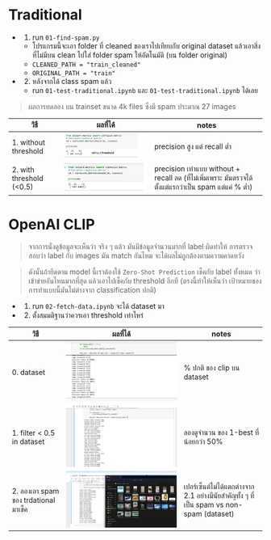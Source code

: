 # Traditional
- 1. run `01-find-spam.py`
	- โปรแกรมนี้จะเอา folder ที่ cleaned ของเราไปเทียบกับ original dataset แล้วเอาสิ่งที่ไม่มีบน clean ไปใส่ folder spam ให้อัตโนมัติ (บน folder original)
	- `CLEANED_PATH = "train_cleaned"`
	- `ORIGINAL_PATH = "train"`
- 2. หลังจากได้ class spam แล้ว
	- run `01-test-traditional.ipynb` และ `01-test-traditional.ipynb` ได้เลย

> ผลการทดลอง บน trainset ขนาด 4k files ซึ่งมี spam ประมาณ 27 images


| วิธี | ผลที่ได้ |  notes |
|---|---|---|
| 1. without threshold | ![/spam-class-result-without.png](spam-class-result-without.png) | precision สูง แต่ recall ต่ำ |
| 2. with threshold (<0.5) | ![/spam-class-result-with.png](spam-class-result-with.png)  | precision เท่าแบบ without + recall ลด (ที่ไม่เพิ่มเพราะ มันตรวจได้ตั้งแต่แรกว่าเป็น spam แต่แค่ % ต่ำ) |


# OpenAI CLIP

> จากการนั่งดูข้อมูลจะเห็นว่า จริง ๆ แล้ว มันมีข้อมูลจำนวนมากที่ label ผิดทำให้ การตรวจสอบว่า label กับ images มัน match กันไหม จะได้ผลไม่ถูกต้องตามความคาดหวัง

> ดังนั้นถ้ายึดตาม model นี้เราต้องใช้ `Zero-Shot Prediction` เช็คกับ label ทั้งหมด ว่าเข้าข่ายอันไหนมากที่สุด แล้วเอาไปเช็คกับ threshold อีกที (ตรงนี้ทำให้เห็นว่า เป้าหมายของการทำแบบนี้มันไม่ต่างจาก classification ปกติ)


- 1. run `02-fetch-data.ipynb` จะได้ dataset มา

- 2. ตั้งสมมติฐานว่าควรเอา threshold เท่าไหร่

| วิธี | ผลที่ได้ |  notes |
|---|---|---|
| 0. dataset | ![clip-normal.png](clip-normal.png) | % ปกติ ของ clip บน dataset |
| 1. filter < 0.5 in dataset | ![/clip-filter-threshold.png](clip-filter-threshold.png) | ลองดูจำนวน ของ 1-best ที่น้อยกว่า 50% |
| 2. ลองเอา spam ของ trdational มาเช็ค | ![/clip-k-best-1.png](clip-k-best-1.png)  | เปอร์เซ็นต์ไม่ได้แตกต่างจาก 2.1 อย่างมีนัยสำคัญทั้ง ๆ ที่เป็น spam vs non-spam (dataset) |
